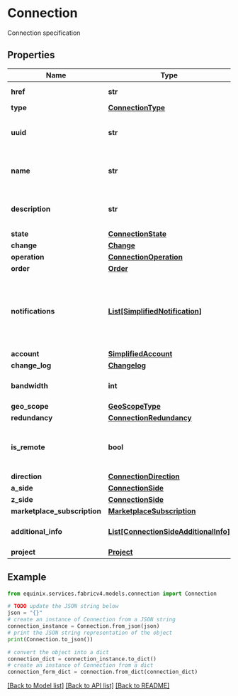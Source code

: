 # Connection

Connection specification

## Properties

Name | Type | Description | Notes
------------ | ------------- | ------------- | -------------
**href** | **str** | Connection URI | [optional] [readonly] 
**type** | [**ConnectionType**](ConnectionType.md) |  | 
**uuid** | **str** | Equinix-assigned connection identifier | [optional] 
**name** | **str** | Customer-provided connection name | 
**description** | **str** | Customer-provided connection description | [optional] 
**state** | [**ConnectionState**](ConnectionState.md) |  | [optional] 
**change** | [**Change**](Change.md) |  | [optional] 
**operation** | [**ConnectionOperation**](ConnectionOperation.md) |  | [optional] 
**order** | [**Order**](Order.md) |  | [optional] 
**notifications** | [**List[SimplifiedNotification]**](SimplifiedNotification.md) | Preferences for notifications on connection configuration or status changes | [optional] 
**account** | [**SimplifiedAccount**](SimplifiedAccount.md) |  | [optional] 
**change_log** | [**Changelog**](Changelog.md) |  | [optional] 
**bandwidth** | **int** | Connection bandwidth in Mbps | 
**geo_scope** | [**GeoScopeType**](GeoScopeType.md) |  | [optional] 
**redundancy** | [**ConnectionRedundancy**](ConnectionRedundancy.md) |  | [optional] 
**is_remote** | **bool** | Connection property derived from access point locations | [optional] 
**direction** | [**ConnectionDirection**](ConnectionDirection.md) |  | [optional] 
**a_side** | [**ConnectionSide**](ConnectionSide.md) |  | 
**z_side** | [**ConnectionSide**](ConnectionSide.md) |  | 
**marketplace_subscription** | [**MarketplaceSubscription**](MarketplaceSubscription.md) |  | [optional] 
**additional_info** | [**List[ConnectionSideAdditionalInfo]**](ConnectionSideAdditionalInfo.md) | Connection additional information | [optional] 
**project** | [**Project**](Project.md) |  | [optional] 

## Example

```python
from equinix.services.fabricv4.models.connection import Connection

# TODO update the JSON string below
json = "{}"
# create an instance of Connection from a JSON string
connection_instance = Connection.from_json(json)
# print the JSON string representation of the object
print(Connection.to_json())

# convert the object into a dict
connection_dict = connection_instance.to_dict()
# create an instance of Connection from a dict
connection_form_dict = connection.from_dict(connection_dict)
```
[[Back to Model list]](../README.md#documentation-for-models) [[Back to API list]](../README.md#documentation-for-api-endpoints) [[Back to README]](../README.md)


